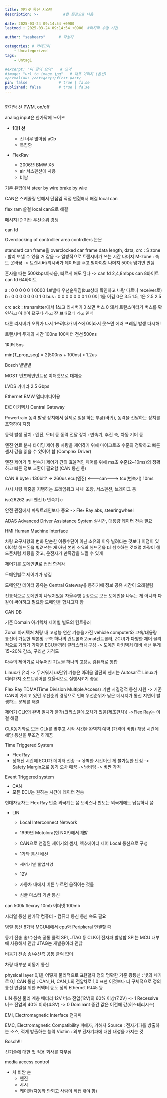 ```yaml
---
title: 이더넷 통신 시스템
description: >-           #한 문장으로 나옴
  
date: 2025-03-24 09:14:54 +0900
lastmod : 2025-03-24 09:14:54 +0900  #마지막 수정 시간

author: "seabears"      # 작성자

categories: # 카테고리
    - Uncategorized  
tags: 
    - Untag1

#excerpt: "이 글의 요약"   # 요약
#image: "url_to_image.jpg"   # 대표 이미지 (옵션)
#permalink: /category1/first-post/
pin: false              # true | false
published: false        # true | false
---
```



##

한가닥 선
PWM, on/off

analog input은 한가닥에 노이즈

- **1대1 선**
  - 선 너무 많아짐 aCb
  - 복잡함

- FlexRay
  - 2006년 BMW X5
  - air 서스펜션에 사용
  - 비쌈

기존 유압에서
steer by wire
brake by wire

CAN은 스케줄링 안해서 단점임
직접 연겷해서 해결
local can

flex ram 쓸걸 local can으로 해결


메시지 ID 기반 우선순위 경쟁

can fd

Overclocking  of controlller area controllers 논문

standard can frame을 overclocked can frame
data length, data, crc : S zone : 빨리 보낼 수 있을 거 같음 -> 일방적으로 트랜시버가 쓰는 시간
나머지 M-zone : 속도 못바꿈 -> 트랜시버/리시버가 데이터를 주고 받아야함
나머지 500k 넘기면 안됨

혼자쓸 때는 500kbps아까움, 빠르게 해도 된다
-> can fd 2,4,8mbps
can 8바이트
can fd 64바이트


a : 0 0 0 0 0 1 0000  1보낼때 우선순위짐(bus상태 확인하고 나랑 다르니 receiver로)
b   : 0 0 0 0 0 0 0 1 0
bus : 0 0 0 0 0 0 0 1 0
0이 1을 이김
0은 3.5 1.5, 1은 2.5 2.5

crc
ack : transmitter에서 1쓰고 리시버가 0 쓰면 버스 0 돼서
트랜스미터가 버스를 확인하고 아 0이 됐구나 하고 잘 보내졌네 라고 인식


다른 리시버가 오류가 나서 1쓰려다가 버스에 0이라서 못쓰면
에러 프레임 발생 다시해!


트랜시버 두개의 시간 100ns
100미터 전선 500ns

1미터 5ns

min(T_prop_seg) = 2(500ns + 100ns) = 1.2us



Bosch 별별별

MOST
인포테인먼트용
이더넷으로 대체중

LVDS
카메라
2.5 Gbps

Ethernet
BMW
멀티미디어용



E/E 아키텍처
Central Gateway

Powertrain
동력 발생 장치에서 실제로 일을 하는 부품(바퀴), 동력을 전달하는 장치를 포함하여 지칭

동력 발생 장치 : 엔진, 모터 등
동력 전달 장치 : 변속기, 추진 축, 차동 기어 등

엔진 연료 분사 타이밍 제어 등 차량을 제어하기 위해 마이크로초 수준의 정확하고 빠른 센서 값을 읽을 수 있어야 함 (Complex Driver)

엔진 제어기 및 변속기 제어기 간의 효율적인 제어를 위해 ms초 수준(2~10ms)의 정확하고 빠른 정보 교환이 필요함 (CAN 통신 등)

CAN 8 byte : 130bit? -> 260us
ecu(엔진) <---can---> tcu(변속기)
10ms




샤시
차량 하중을 지탱하는 프레임워크
차체, 조향, 서스펜션, 브레이크 등

iso26262 asil
엔진 b
변속기 c

안전 관점에서 파워트레인보다 중요 -> Flex Ray
abs, steeringwheel


ADAS
Advanced Driver Assistance System
실시간, 대용량 데이터 전송 필요

HMI
Human Machine Interface



차량 요구사항의 변화
단순한 이동수단이 아닌 소유의 이유
빌려타는 것보다 이점이 있어야함
핸드폰을 빌려쓰는 게 아닌 본인 소유의 핸드폰을 더 선호하는 것처럼
차량이 핸드폰처럼 세팅을 갖고, 운전자가 만족감을 느낄 수 있게




제어기를 도메인별로 접접 합쳐감

도메인별로 제어기가 생김


도메인간 데이터 공유는 Central Gateway를 통하기에 정보 공유 시간이 오래걸림

전통적으로 도메인이 나눠져있음
자율주행 등장으로 모든 도메인을 나누는 게 아니라 다 같이 써야하고 필요함
도메인을 합치고자 함


CAN DB


기존
Domain 아키텍처
제어별 별도의 컨트롤러

Zonal 아키텍처
처량 내 고성능 연산 기능을 가진 vehicle computer와 고속/대용량 통신이 가능한 백본망 구축
하나의 컨트롤러(Zonal컨트롤러, ZCU)가 다양한 제어
물리적으로 거리가 가까운 ECU들끼리 클러스터링 구성
-> 도메인 아키텍처 대비  배선 무게 15~20% 감소, 구리선 가격도


다수의 제어기로 나누어진 기능을 하나의 고성능 컴퓨터로 통합

Linux가 유리 -> 무거워서 us단위 기능은 어려움
말단의 센서는 Autosar로
Linux가 여러가지 소프트웨어를 효율적으로 실행시키기 좋음




Flex Ray
TDMA(Time Division Multiple Access) 기반 시결정적 통신 지원
-> 기존 CAN이 가지고 있던 우선순위 경쟁으로 인해 우선순위가 낮은 메시지가 통신 지연이 발생하는 문제를 해결

제어기 CLK의 완벽 일치가 불가(크리스탈에 오차가 있음(제조편차))
->Flex Ray는 이걸 해결

CLK동기화로 모든 CLk를 맞추고 시작
시간을 완벽히 예약 (가격이 비쌈)
해당 시간에 해당 통신을 무조건 하게끔


Time Triggered System
- Flex Ray
- 정해진 시간에 ECU가 데이터 전송
-> 완벽한 시간이란 게 불가능한 단점
  -> Safety Margin으로 동기 오차 매꿈
    -> 낭비임
-> 비싼 가격

Event Triggered system
- CAN
- 모든 ECU는 원하는 시간에 데이터 전송


현대자동차는 Flex Ray 안씀
외국계는 씀
모비스나 만도는 외국계에도 납풉하니 씀


- LIN
  - Local Interconnect Network
  - 1999년 Motolora(현 NXP)에서 개발
  - CAN으로 연결된 제어기의 센서, 엑추에이터 제어 Local 통신으로 구성

  - 1가닥 통신 배선
  - 제어기별 풀업저항
  - 12V
  - 자동차 내에서 버튼 누르면 움직이는 것들
  - 싱글 마스터 기반 통신


can 500k
flexray 10mb
이더넷 100mb


시리얼 통신
한가닥
컴퓨터 - 컴퓨터 통신
통신 속도 필요


병렬 통신
8가닥
MCU내에서 cpu와 Peripheral 연결할 때


동기 전송
송/수신측 공통 클럭
SPI, JTAG 등
CLK이 전자파 발생함
SPI는 MCU 내부에 사용해서 괜찮
JTAG는 개발용이라 괜찮

비동기 전송
송/수신측 공통 클럭 없이


차량 대부분 비동기 통신


physical layer
0,1을 어떻게 물리적으로 표현할지 정의
명확한 기준
광통신 : 빛의 세기로 0,1
CAN 통신 : CAN_H, CAN_L의 전압차로 1,0 표현
이것보다 더 구체적으로 정의
통신 연결을 위한 커넥터 등도 정의
Ethernet RJ45 등

LIN 통신 물리 계층
배터리 12V
버스 전압(12V)의 60% 이상(7.2V) -> 1 Recessive
버스 전압의 40% 이하(4.8V) -> 0 Dominant
중간 값은 이전에 값(히스테리시스)


EMI, Electromagnetic Interface
전자파

EMC, Electromagnetic Compatibility
피해자, 가해자
Source : 전자기파를 방출하는 소스, 적게 방출하는 능력
Victim : 외부 전자기파에 대한 내성을 가지는 것









Bosch!!!


신기술에 대한 첫 적용 회사를 자부심





media access control

- 차 비싼 순
  - 엔진 
  - 샤시 
  - 케이블(자동화 안되고 사람이 직접 해야 함)

